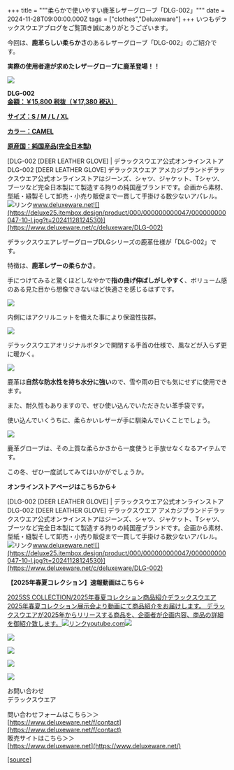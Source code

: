 +++
title = """柔らかで使いやすい鹿革レザーグローブ「DLG-002」"""
date = 2024-11-28T09:00:00.000Z
tags = ["clothes","Deluxeware"]
+++
いつもデラックスウエアブログをご覧頂き誠にありがとうございます。

今回は、**鹿革らしい柔らかさ**のあるレザーグローブ「DLG-002」のご紹介です。

**実際の使用者達が求めたレザーグローブに鹿革登場！！**

[![](https://stat.ameba.jp/user_images/20241128/16/deluxeware/54/83/j/o0800080015515274711.jpg)](https://stat.ameba.jp/user_images/20241128/16/deluxeware/54/83/j/o0800080015515274711.jpg)

**DLG-002**  
**[金額：￥15,800 税抜（￥17,380 税込）](https://www.deluxeware.net/c/deluxeware/DLG-002)**

**[サイズ：S / M / L / XL](https://www.deluxeware.net/c/deluxeware/DLG-002)**

**[カラー：CAMEL](https://www.deluxeware.net/c/deluxeware/DLG-002)**

**[原産国：純国産品(完全日本製)](https://www.deluxeware.net/c/deluxeware/DLG-002)**

[DLG-002 \[DEER LEATHER GLOVE\] | デラックスウエア公式オンラインストアDLG-002 \[DEER LEATHER GLOVE\] デラックスウエア アメカジブランドデラックスウエア公式オンラインストアはジーンズ、シャツ、ジャケット、Tシャツ、ブーツなど完全日本製にて製造する拘りの純国産ブランドです。企画から素材、型紙・縫製そして卸売・小売り販促まで一貫して手掛ける数少ないアパレル。![リンク](https://c.stat100.ameba.jp/ameblo/symbols/v3.20.0/svg/gray/editor_link.svg)www.deluxeware.net![](https://deluxe25.itembox.design/product/000/000000000047/000000000047-10-l.jpg?t=20241128124530)](https://www.deluxeware.net/c/deluxeware/DLG-002)

デラックスウエアレザーグローブDLGシリーズの鹿革仕様が「DLG-002」です。

特徴は、**鹿革レザーの柔らかさ**。

手につけてみると驚くほどしなやかで**指の曲げ伸ばしがしやすく**、ボリューム感のある見た目から想像できないほど快適さを感じるはずです。

[![](https://stat.ameba.jp/user_images/20241128/16/deluxeware/02/9d/j/o0800080015515276946.jpg)](https://stat.ameba.jp/user_images/20241128/16/deluxeware/02/9d/j/o0800080015515276946.jpg)

内側にはアクリルニットを備えた事により保温性抜群。

[![](https://stat.ameba.jp/user_images/20241128/16/deluxeware/68/7c/j/o0800080015515276950.jpg)](https://stat.ameba.jp/user_images/20241128/16/deluxeware/68/7c/j/o0800080015515276950.jpg)

デラックスウエアオリジナルボタンで開閉する手首の仕様で、風などが入らず更に暖かく。

[![](https://stat.ameba.jp/user_images/20241128/16/deluxeware/9c/25/j/o0800080015515276948.jpg)](https://stat.ameba.jp/user_images/20241128/16/deluxeware/9c/25/j/o0800080015515276948.jpg)

鹿革は**自然な防水性を持ち水分に強い**ので、雪や雨の日でも気にせずに使用できます。

また、耐久性もありますので、ぜひ使い込んでいただきたい革手袋です。

使い込んでいくうちに、柔らかいレザーが手に馴染んでいくことでしょう。

[![](https://stat.ameba.jp/user_images/20241128/16/deluxeware/c2/ee/j/o0800080015515276953.jpg)](https://stat.ameba.jp/user_images/20241128/16/deluxeware/c2/ee/j/o0800080015515276953.jpg)

鹿革グローブは、その上質な柔らかさから一度使うと手放せなくなるアイテムです。

この冬、ぜひ一度試してみてはいかがでしょうか。

**オンラインストアページはこちらから↓**

[DLG-002 \[DEER LEATHER GLOVE\] | デラックスウエア公式オンラインストアDLG-002 \[DEER LEATHER GLOVE\] デラックスウエア アメカジブランドデラックスウエア公式オンラインストアはジーンズ、シャツ、ジャケット、Tシャツ、ブーツなど完全日本製にて製造する拘りの純国産ブランドです。企画から素材、型紙・縫製そして卸売・小売り販促まで一貫して手掛ける数少ないアパレル。![リンク](https://c.stat100.ameba.jp/ameblo/symbols/v3.20.0/svg/gray/editor_link.svg)www.deluxeware.net![](https://deluxe25.itembox.design/product/000/000000000047/000000000047-10-l.jpg?t=20241128124530)](https://www.deluxeware.net/c/deluxeware/DLG-002)

**【2025年春夏コレクション】速報動画はこちら↓**

[2025SS COLLECTION/2025年春夏コレクション商品紹介デラックスウエア2025年春夏コレクション展示会より動画にて商品紹介をお届けします。 デラックスウエアが2025年からリリースする商品を、企画者が企画内容、商品の詳細を御紹介致します。![リンク](https://c.stat100.ameba.jp/ameblo/symbols/v3.20.0/svg/gray/editor_link.svg)youtube.com![](https://i.ytimg.com/vi/A71qJSd2lh4/hqdefault.jpg?sqp=-oaymwEXCOADEI4CSFryq4qpAwkIARUAAIhCGAE=&rs=AOn4CLAjvDtZHCLmch_wfz5qqtOMUoi28A&days_since_epoch=20055)](https://youtube.com/playlist?list=PLmcuUjZ67rhnclr762_W-zDg7FyyrNvqF&si=gEhw0uCaeRgmwrzD)

[![](https://stat.ameba.jp/user_images/20241116/16/deluxeware/4a/05/j/o1200050015510661447.jpg?caw=800)](https://www.deluxeware.net/c/deluxeware/D-26)

[![](https://stat.ameba.jp/user_images/20240315/15/deluxeware/04/7f/j/o0800026015413271803.jpg?caw=800)](https://www.instagram.com/deluxeware/?hl=ja)

[![](https://stat.ameba.jp/user_images/20220415/12/deluxeware/3b/ce/j/o0800026015103175481.jpg?caw=800)](https://www.deluxeware.net/f/headstore)

[![](https://stat.ameba.jp/user_images/20220415/12/deluxeware/d7/c6/j/o0800026015103175487.jpg?caw=800)](https://www.deluxeware.net/)

お問い合わせ  
デラックスウエア

問い合わせフォームはこちら＞＞  
[https://www.deluxeware.net/f/contact](https://www.deluxeware.net/f/contact)  
販売サイトはこちら＞＞  
[https://www.deluxeware.net](https://www.deluxeware.net/)

[[source]](https://ameblo.jp/deluxeware/entry-12876679415.html)
